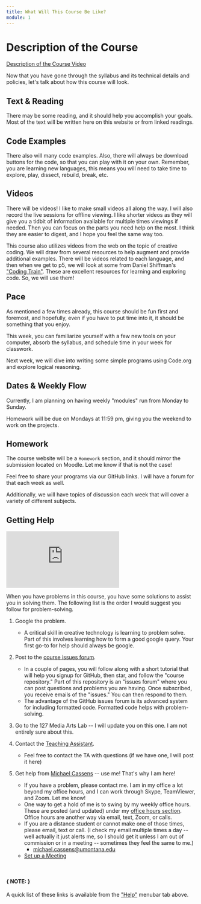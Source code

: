 ```yaml
---
title: What Will This Course Be Like?
module: 1
---
```




# Description of the Course


<a href="//www.youtube.com/embed/jFiKjke1jx8" data-lity>Description of the Course Video</a>

Now that you have gone through the syllabus and its technical details and policies, let's talk about how this course will look.

## Text & Reading

There may be some reading, and it should help you accomplish your goals. Most of the text will be written here on this website or from linked readings.

## Code Examples

There also will many code examples. Also, there will always be download buttons for the code, so that you can play with it on your own. Remember, you are learning new languages, this means you will need to take time to explore, play, dissect, rebuild, break, etc.

## Videos

There will be videos! I like to make small videos all along the way.  I will also record the live sessions for offline viewing.  I like shorter videos as they will give you a tidbit of information available for multiple times viewings if needed.  Then you can focus on the parts you need help on the most.  I think they are easier to digest, and I hope you feel the same way too.

This course also utilizes videos from the web on the topic of creative coding. We will draw from several resources to help augment and provide additional examples. There will be videos related to each language, and then when we get to p5, we will look at some from Daniel Shiffman's ["Coding Train"](http://thecodingtrain.com). These are excellent resources for learning and exploring code. So, we will use them!

## Pace

As mentioned a few times already, this course should be fun first and foremost, and hopefully, even if you have to put time into it, it should be something that you enjoy.

This week, you can familiarize yourself with a few new tools on your computer, absorb the syllabus, and schedule time in your week for classwork.

Next week, we will dive into writing some simple programs using Code.org and explore logical reasoning.

## Dates & Weekly Flow

Currently, I am planning on having weekly "modules" run from Monday to Sunday.

Homework will be due on Mondays at 11:59 pm, giving you the weekend to work on the projects.


## Homework

The course website will be a `Homework` section, and it should mirror the submission located on Moodle.  Let me know if that is not the case!

Feel free to share your programs via our GitHub links.  I will have a forum for that each week as well.  

Additionally, we will have topics of discussion each week that will cover a variety of different subjects.



## Getting Help

<div class="embed-responsive embed-responsive-16by9"><iframe class="embed-responsive-item" src="https://www.youtube.com/embed/YMNx52LmLNA" frameborder="0" allowfullscreen></iframe></div>

When you have problems in this course, you have some solutions to assist you in solving them. The following list is the order I would suggest you follow for problem-solving.

1. Google the problem.
    - A critical skill in creative technology is learning to problem solve. Part of this involves learning how to form a good google query. Your first go-to for help should always be google.
2. Post to the [course issues forum](https://github.com/Montana-Media-Arts/120_CreativeCoding1-Fall2020-Samples/issues).
    - In a couple of pages, you will follow along with a short tutorial that will help you signup for GitHub, then star, and follow the "course repository." Part of this repository is an "issues forum" where you can post questions and problems you are having. Once subscribed, you receive emails of the "issues." You can then respond to them.
    - The advantage of the GitHub issues forum is its advanced system for including formatted code. Formatted code helps with problem-solving.
3. Go to the 127 Media Arts Lab -- I will update you on this one. I am not entirely sure about this.
4. Contact the [Teaching Assistant]({{site.baseurl}}/instructors/#TA).
    - Feel free to contact the TA with questions (if we have one, I will post it here)

5. Get help from [Michael Cassens]({{site.baseurl}}/instructors/#instructor-prof-michael-cassens) -- use me! That's why I am here!
    - If you have a problem, please contact me.  I am in my office a lot beyond my office hours, and I can work through Skype, TeamViewer, and Zoom.  Let me know!
    - One way to get a hold of me is to swing by my weekly office hours. These are posted (and updated) under my [office hours section]({{site.baseurl}}/instructors/#office-hours). Office hours are another way via email, text, Zoom, or calls.
    - If you are a distance student or cannot make one of those times, please email, text or call. (I check my email multiple times a day -- well actually it just alerts me, so I should get it unless I am out of commission or in a meeting -- sometimes they feel the same to me.)
        - [michael.cassens@umontana.edu](mailto:michael.cassens@umontana.edu?subject=120%20Question)
    - [Set up a Meeting](https://calendly.com/michael-cassens/120-meeting)

<br />


#### { NOTE: }
A quick list of these links is available from the ["Help"]({{site.baseurl}}/help/) menubar tab above.
